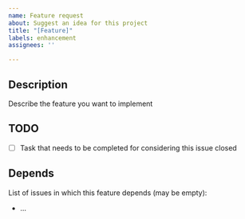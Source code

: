 ```yaml
---
name: Feature request
about: Suggest an idea for this project
title: "[Feature]"
labels: enhancement
assignees: ''

---
```


## Description

Describe the feature you want to implement

## TODO

- [ ] Task that needs to be completed for considering this issue closed

## Depends

List of issues in which this feature depends (may be empty):

- ...
